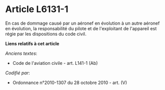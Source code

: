 # Article L6131-1

En cas de dommage causé par un aéronef en évolution à un autre aéronef en évolution, la responsabilité du pilote et de
l'exploitant de l'appareil est régie par les dispositions du code civil.

**Liens relatifs à cet article**

_Anciens textes_:

  - Code de l'aviation civile - art. L141-1 (Ab)

_Codifié par_:

  - Ordonnance n°2010-1307 du 28 octobre 2010 - art. (V)
